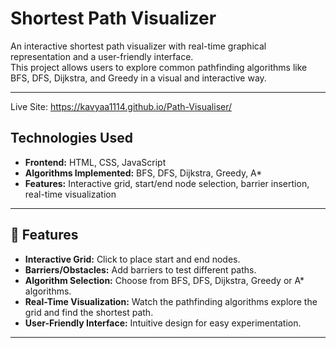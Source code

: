 # **Shortest Path Visualizer**


An interactive shortest path visualizer with real-time graphical representation and a user-friendly interface.  
This project allows users to explore common pathfinding algorithms like BFS, DFS, Dijkstra, and Greedy in a visual and interactive way.

---

Live Site: https://kavyaa1114.github.io/Path-Visualiser/
## Technologies Used
- **Frontend:** HTML, CSS, JavaScript  
- **Algorithms Implemented:** BFS, DFS, Dijkstra, Greedy, A*
- **Features:** Interactive grid, start/end node selection, barrier insertion, real-time visualization
---

## **🚀 Features**

- **Interactive Grid:** Click to place start and end nodes.  
- **Barriers/Obstacles:** Add barriers to test different paths.  
- **Algorithm Selection:** Choose from BFS, DFS, Dijkstra, Greedy or A* algorithms.  
- **Real-Time Visualization:** Watch the pathfinding algorithms explore the grid and find the shortest path.  
- **User-Friendly Interface:** Intuitive design for easy experimentation.

---
